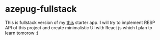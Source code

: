 # azepug-fullstack
This is fullstack version of my <a href = "https://github.com/AzizNadirov/azepug">this</a> starter app. I will try to implement RESP API of this project and create minimalistic UI with React js which I plan to learn tomorow :)
